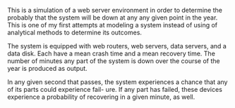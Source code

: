 This is a simulation of a web server environment in order to determine the probably that the system will be
down at any any given point in the year. This is one of my first attempts at modeling a system instead of
using of analytical methods to determine its outcomes.

The system is equipped with web routers, web servers, data servers, and a data disk. Each have a mean crash
time and a mean recovery time. The number of minutes any part of the system is down over the course of the
year is produced as output.

In any given second that passes, the system experiences a chance that any of its parts could experience fail-
ure. If any part has failed, these devices experience a probability of recovering in a given minute, as well.
